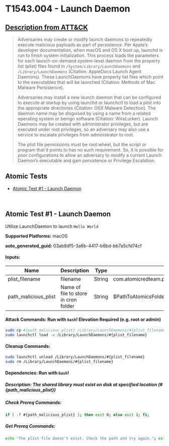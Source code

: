 # T1543.004 - Launch Daemon
## [Description from ATT&CK](https://attack.mitre.org/techniques/T1543/004)
<blockquote>Adversaries may create or modify launch daemons to repeatedly execute malicious payloads as part of persistence. Per Apple’s developer documentation, when macOS and OS X boot up, launchd is run to finish system initialization. This process loads the parameters for each launch-on-demand system-level daemon from the property list (plist) files found in <code>/System/Library/LaunchDaemons</code> and <code>/Library/LaunchDaemons</code> (Citation: AppleDocs Launch Agent Daemons). These LaunchDaemons have property list files which point to the executables that will be launched (Citation: Methods of Mac Malware Persistence). 

Adversaries may install a new launch daemon that can be configured to execute at startup by using launchd or launchctl to load a plist into the appropriate directories  (Citation: OSX Malware Detection). The daemon name may be disguised by using a name from a related operating system or benign software (Citation: WireLurker). Launch Daemons may be created with administrator privileges, but are executed under root privileges, so an adversary may also use a service to escalate privileges from administrator to root. 

The plist file permissions must be root:wheel, but the script or program that it points to has no such requirement. So, it is possible for poor configurations to allow an adversary to modify a current Launch Daemon’s executable and gain persistence or Privilege Escalation. </blockquote>

## Atomic Tests

- [Atomic Test #1 - Launch Daemon](#atomic-test-1---launch-daemon)


<br/>

## Atomic Test #1 - Launch Daemon
Utilize LaunchDaemon to launch `Hello World`

**Supported Platforms:** macOS


**auto_generated_guid:** 03ab8df5-3a6b-4417-b6bd-bb7a5cfd74cf





#### Inputs:
| Name | Description | Type | Default Value |
|------|-------------|------|---------------|
| plist_filename | filename | String | com.atomicredteam.plist|
| path_malicious_plist | Name of file to store in cron folder | String | $PathToAtomicsFolder/T1543.004/src/atomicredteam_T1543_004.plist|


#### Attack Commands: Run with `bash`!  Elevation Required (e.g. root or admin) 


```bash
sudo cp #{path_malicious_plist} /Library/LaunchDaemons/#{plist_filename}
sudo launchctl load -w /Library/LaunchDaemons/#{plist_filename}
```

#### Cleanup Commands:
```bash
sudo launchctl unload /Library/LaunchDaemons/#{plist_filename}
sudo rm /Library/LaunchDaemons/#{plist_filename}
```



#### Dependencies:  Run with `bash`!
##### Description: The shared library must exist on disk at specified location (#{path_malicious_plist})
##### Check Prereq Commands:
```bash
if [ -f #{path_malicious_plist} ]; then exit 0; else exit 1; fi;
```
##### Get Prereq Commands:
```bash
echo "The plist file doesn't exist. Check the path and try again."; exit 1;
```




<br/>
